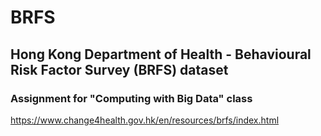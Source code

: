 # BRFS
## Hong Kong Department of Health - Behavioural Risk Factor Survey (BRFS) dataset
### Assignment for "Computing with Big Data" class
https://www.change4health.gov.hk/en/resources/brfs/index.html
